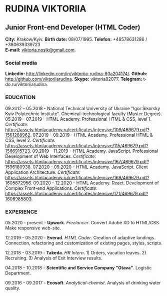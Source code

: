 # RUDINA VIKTORIIA
## Junior Front-end Developer (HTML Coder)

**City:** Krakow/Kyiv. 
**Birth date:** 08/07/1995. 
**Telefon:** +48578631286 / +380639339723   
**E-mail:** viktoria.nosik@gmail.com. 

### Social media

**Linkedin:** http://linkedin.com/in/viktoriia-rudina-80a204174/. 
**Github:** http://github.com/viktoriiarudina. 
**Skype:** viktoria82077. 
**Telegram:** t-do.ru/viktoriiarudina. 


### EDUCATION

09.2012 - 05.2018 - National Technical University of Ukraine "Igor Sikorsky Kyiv Polytechnic Institute". 
                    Chemical-technological faculty (Master Degree).
05.2019 - 07.2019 - HTML Academy. 
                    Professional HTML & CSS, level 1. 
                    *Certificate:* https://assets.htmlacademy.ru/certificates/intensive/109/469679.pdf?1561288962. 
07.2019 - 09.2019 - HTML Academy. 
                    Professional HTML & CSS, level 2. 
                    *Certificate:* https://assets.htmlacademy.ru/certificates/intensive/115/469679.pdf?1566915723. 
09.2019 - 11.2019 - HTML Academy. 
                    JavaScript. Professional Development of Web Interfaces. 
                    *Certificate:* https://assets.htmlacademy.ru/certificates/intensive/167/469679.pdf?1596180938. 
07.2020 - 09.2020 - HTML Academy. 
                    JavaScript. Client Application Architecture. 
                    *Certificate:* https://assets.htmlacademy.ru/certificates/intensive/169/469679.pdf?1605872956. 
09.2020 - 12.2020 - HTML Academy. 
                    React. 
                    Development of Complex Front-end Applications. 
                    *Certificate:* https://assets.htmlacademy.ru/certificates/intensive/171/469679.pdf?1606985803. 
                    
                    
### EXPERIENCE

05.2020 - present - **Upwork**. 
                    *Freelancer*. 
                    Convert Adobe XD to HTML/CSS Make responsive web-site. 
                    
12.2019 - 05.2020 - **Everad**. 
                    *HTML Coder*. 
                    Creation of adaptive landings. 
                    Connection, refactoring and customization of existing pages, styles, scripts. 
                    
12.2018 - 03.2019 - **Takeda**. 
                    *HR Intern*. 
                    1) Orders, vacation leaves. 
                    2) Recruiting.
                    3) Analysis of Exit Interview results.

04.2018 - 10.2018 - **Scientific and Service Company "Otava"**. 
                    Logistic Department. 

09.2016 - 09.2017 - **Ecosoft**. 
                    *Analytical-chemist*. 
                    Analysis of drinking water quality. 
